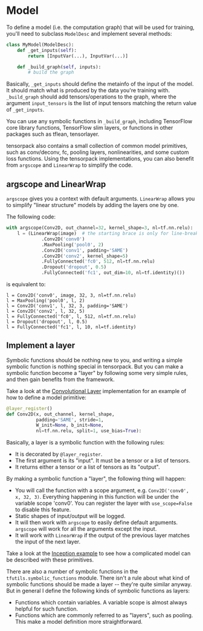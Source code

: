 
# Model

To define a model (i.e. the computation graph) that will be used for training,
you'll need to subclass `ModelDesc` and implement several methods:

```python
class MyModel(ModelDesc):
	def _get_inputs(self):
		return [InputVar(...), InputVar(...)]

	def _build_graph(self, inputs):
		# build the graph
```

Basically, `_get_inputs` should define the metainfo of the input
of the model. It should match what is produced by the data you're training with.
`_build_graph` should add tensors/operations to the graph, where
the argument `input_tensors` is the list of input tensors matching the return value of
`_get_inputs`.

You can use any symbolic functions in `_build_graph`, including TensorFlow core library
functions, TensorFlow slim layers, or functions in other packages such as tflean, tensorlayer.

tensorpack also contains a small collection of common model primitives,
such as conv/deconv, fc, pooling layers, nonlinearities, and some custom loss functions.
Using the tensorpack implementations, you can also benefit from `argscope` and `LinearWrap` to
simplify the code.

## argscope and LinearWrap
`argscope` gives you a context with default arguments.
`LinearWrap` allows you to simplify "linear structure" models by
adding the layers one by one.

The following code:
```python
with argscope(Conv2D, out_channel=32, kernel_shape=3, nl=tf.nn.relu):
	l = (LinearWrap(image)  # the starting brace is only for line-breaking
			 .Conv2D('conv0')
			 .MaxPooling('pool0', 2)
			 .Conv2D('conv1', padding='SAME')
			 .Conv2D('conv2', kernel_shape=5)
			 .FullyConnected('fc0', 512, nl=tf.nn.relu)
			 .Dropout('dropout', 0.5)
			 .FullyConnected('fc1', out_dim=10, nl=tf.identity)())
```
is equivalent to:
```
l = Conv2D('conv0', image, 32, 3, nl=tf.nn.relu)
l = MaxPooling('pool0', l, 2)
l = Conv2D('conv1', l, 32, 3, padding='SAME')
l = Conv2D('conv2', l, 32, 5)
l = FullyConnected('fc0', l, 512, nl=tf.nn.relu)
l = Dropout('dropout', l, 0.5)
l = FullyConnected('fc1', l, 10, nl=tf.identity)
```

## Implement a layer

Symbolic functions should be nothing new to you, and writing a simple symbolic function is nothing special in tensorpack.
But you can make a symbolic function become a "layer" by following some very simple rules, and then gain benefits from the framework.

Take a look at the [Convolutional Layer](../tensorpack/models/conv2d.py#L14) implementation for an example of how to define a
model primitive:

```python
@layer_register()
def Conv2D(x, out_channel, kernel_shape,
           padding='SAME', stride=1,
           W_init=None, b_init=None,
           nl=tf.nn.relu, split=1, use_bias=True):
```

Basically, a layer is a symbolic function with the following rules:

+ It is decorated by `@layer_register`.
+ The first argument is its "input". It must be a tensor or a list of tensors.
+ It returns either a tensor or a list of tensors as its "output".


By making a symbolic function a "layer", the following thing will happen:
+ You will call the function with a scope argument, e.g. `Conv2D('conv0', x, 32, 3)`.
	Everything happening in this function will be under the variable scope 'conv0'. You can register
	the layer with `use_scope=False` to disable this feature.
+ Static shapes of input/output will be logged.
+ It will then work with `argscope` to easily define default arguments. `argscope` will work for all
	the arguments except the input.
+ It will work with `LinearWrap` if the output of the previous layer matches the input of the next layer.

Take a look at the [Inception example](../examples/Inception/inception-bn.py#L36) to see how a complicated model can be described with these primitives.

There are also a number of symbolic functions in the `tfutils.symbolic_functions` module.
There isn't a rule about what kind of symbolic functions should be made a layer -- they're quite
similar anyway. But in general I define the following kinds of symbolic functions as layers:
+ Functions which contain variables. A variable scope is almost always helpful for such function.
+ Functions which are commonly referred to as "layers", such as pooling. This make a model
	definition more straightforward.

